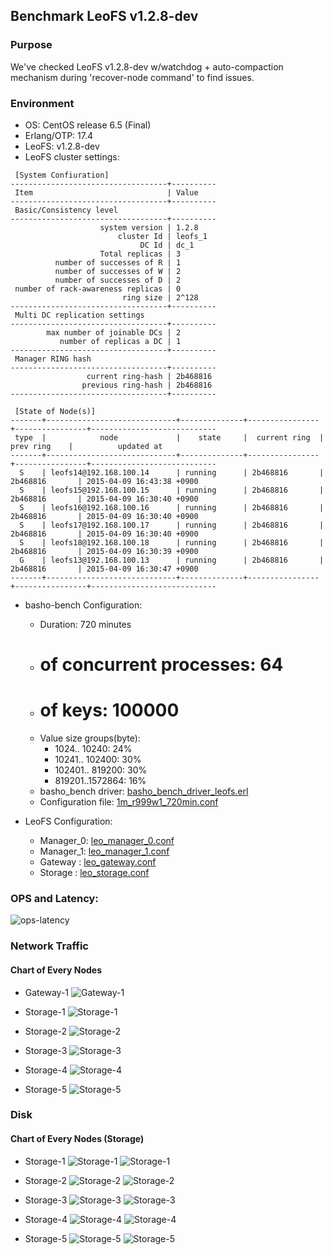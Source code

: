## Benchmark LeoFS v1.2.8-dev

### Purpose
We've checked LeoFS v1.2.8-dev w/watchdog + auto-compaction mechanism during 'recover-node command' to find issues.

### Environment

* OS: CentOS release 6.5 (Final)
* Erlang/OTP: 17.4
* LeoFS: v1.2.8-dev
* LeoFS cluster settings:

```
 [System Confiuration]
-----------------------------------+----------
 Item                              | Value    
-----------------------------------+----------
 Basic/Consistency level
-----------------------------------+----------
                    system version | 1.2.8
                        cluster Id | leofs_1
                             DC Id | dc_1
                    Total replicas | 3
          number of successes of R | 1
          number of successes of W | 2
          number of successes of D | 2
 number of rack-awareness replicas | 0
                         ring size | 2^128
-----------------------------------+----------
 Multi DC replication settings
-----------------------------------+----------
        max number of joinable DCs | 2
           number of replicas a DC | 1
-----------------------------------+----------
 Manager RING hash
-----------------------------------+----------
                 current ring-hash | 2b468816
                previous ring-hash | 2b468816
-----------------------------------+----------

 [State of Node(s)]
-------+-----------------------------+--------------+----------------+----------------+----------------------------
 type  |            node             |    state     |  current ring  |   prev ring    |          updated at         
-------+-----------------------------+--------------+----------------+----------------+----------------------------
  S    | leofs14@192.168.100.14      | running      | 2b468816       | 2b468816       | 2015-04-09 16:43:38 +0900
  S    | leofs15@192.168.100.15      | running      | 2b468816       | 2b468816       | 2015-04-09 16:30:40 +0900
  S    | leofs16@192.168.100.16      | running      | 2b468816       | 2b468816       | 2015-04-09 16:30:40 +0900
  S    | leofs17@192.168.100.17      | running      | 2b468816       | 2b468816       | 2015-04-09 16:30:40 +0900
  S    | leofs18@192.168.100.18      | running      | 2b468816       | 2b468816       | 2015-04-09 16:30:39 +0900
  G    | leofs13@192.168.100.13      | running      | 2b468816       | 2b468816       | 2015-04-09 16:30:47 +0900
-------+-----------------------------+--------------+----------------+----------------+----------------------------

```

* basho-bench Configuration:
    * Duration: 720 minutes
    * # of concurrent processes: 64
    * # of keys: 100000
    * Value size groups(byte):
        *   1024..  10240: 24%
        *  10241.. 102400: 30%
        * 102401.. 819200: 30%
        * 819201..1572864: 16%
    * basho_bench driver: [basho_bench_driver_leofs.erl](https://github.com/leo-project/leofs/blob/develop/test/src/basho_bench_driver_leofs.erl)
    * Configuration file: [1m_r999w1_720min.conf](20150409_164459/1m_r999w1_720min.conf)

* LeoFS Configuration:
    * Manager_0: [leo_manager_0.conf](conf/leo_manager_0.conf)
    * Manager_1: [leo_manager_1.conf](conf/leo_manager_1.conf)
    * Gateway  : [leo_gateway.conf](conf/leo_gateway.conf)
    * Storage  : [leo_storage.conf](conf/leo_storage.conf)

### OPS and Latency:

![ops-latency](20150409_164459/summary.png)

### Network Traffic
#### Chart of Every Nodes

* Gateway-1
![Gateway-1](leofs13_20150409_164451/sar_1_20150409_164451_p1p1-if1.png)

* Storage-1
![Storage-1](leofs14_20150409_164451/sar_3_20150409_164451_p1p1-if1.png)

* Storage-2
![Storage-2](leofs15_20150409_164451/sar_3_20150409_164451_p1p1-if1.png)

* Storage-3
![Storage-3](leofs16_20150409_164451/sar_3_20150409_164451_p1p1-if1.png)

* Storage-4
![Storage-4](leofs17_20150409_164451/sar_3_20150409_164451_p1p1-if1.png)

* Storage-5
![Storage-5](leofs18_20150409_164451/sar_2_20150409_164451_p1p1-if1.png)


### Disk
#### Chart of Every Nodes (Storage)

* Storage-1
![Storage-1](leofs14_20150409_164451/sar_3_20150409_164451_dev8-16-t1.png)
![Storage-1](leofs14_20150409_164451/sar_3_20150409_164451_dev8-16-t2.png)

* Storage-2
![Storage-2](leofs15_20150409_164451/sar_3_20150409_164451_dev8-16-t1.png)
![Storage-2](leofs15_20150409_164451/sar_3_20150409_164451_dev8-16-t2.png)

* Storage-3
![Storage-3](leofs16_20150409_164451/sar_3_20150409_164451_dev8-16-t1.png)
![Storage-3](leofs16_20150409_164451/sar_3_20150409_164451_dev8-16-t2.png)

* Storage-4
![Storage-4](leofs17_20150409_164451/sar_3_20150409_164451_dev8-16-t1.png)
![Storage-4](leofs17_20150409_164451/sar_3_20150409_164451_dev8-16-t2.png)

* Storage-5
![Storage-5](leofs18_20150409_164451/sar_2_20150409_164451_dev8-16-t1.png)
![Storage-5](leofs18_20150409_164451/sar_2_20150409_164451_dev8-16-t2.png)

